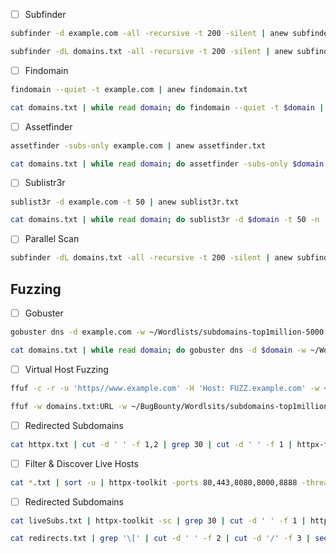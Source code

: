 
- [ ] Subfinder
```bash
subfinder -d example.com -all -recursive -t 200 -silent | anew subfinder.txt

subfinder -dL domains.txt -all -recursive -t 200 -silent | anew subfinder.txt
```

- [ ] Findomain
```bash
findomain --quiet -t example.com | anew findomain.txt

cat domains.txt | while read domain; do findomain --quiet -t $domain | anew findomain.txt; done
```

- [ ] Assetfinder
```bash
assetfinder -subs-only example.com | anew assetfinder.txt

cat domains.txt | while read domain; do assetfinder -subs-only $domain | anew assetfinder.txt; done
```

- [ ] Sublistr3r
```bash
sublist3r -d example.com -t 50 | anew sublist3r.txt

cat domains.txt | while read domain; do sublist3r -d $domain -t 50 -n | anew sublist3r.txt; done
```


- [ ] Parallel Scan
```bash
subfinder -dL domains.txt -all -recursive -t 200 -silent | anew subfinder.txt & cat domains.txt | while read domain; do findomain --quiet -t $domain | anew findomain.txt; done & cat domains.txt | while read domain; do assetfinder -subs-only $domain | anew assetfinder.txt; done & cat domains.txt | while read domain; do sublist3r -d $domain -t 50 -n | anew sublist3r.txt; done & wait
```

## Fuzzing 

- [ ] Gobuster
```bash
gobuster dns -d example.com -w ~/Wordlists/subdomains-top1million-5000.txt | anew gobuster.txt

cat domains.txt | while read domain; do gobuster dns -d $domain -w ~/Wordlsits/subdomains-top1million-5000.txt | anew gobuster.txt; done
```

- [ ] Virtual Host Fuzzing
```bash
ffuf -c -r -u 'https//www.example.com' -H 'Host: FUZZ.example.com' -w ~/Wordlists/subdomains-top1million-5000.txt | anew vhost.txt

ffuf -w domains.txt:URL -w ~/BugBounty/Wordlsits/subdomains-top1million-5000.txt:SUB -u https://SUB.URL -v | grep 'URL |'
```

- [ ] Redirected Subdomains
```bash
cat httpx.txt | cut -d ' ' -f 1,2 | grep 30 | cut -d ' ' -f 1 | httpx-toolkit -fr -o redirects.txt
```

- [ ] Filter & Discover Live Hosts
```bash
cat *.txt | sort -u | httpx-toolkit -ports 80,443,8080,8000,8888 -threads 200 -o liveSubs.txt
```

- [ ] Redirected Subdomains
```bash
cat liveSubs.txt | httpx-toolkit -sc | grep 30 | cut -d ' ' -f 1 | httpx-toolkit -fr -o redirects.txt

cat redirects.txt | grep '\[' | cut -d ' ' -f 2 | cut -d '/' -f 3 | sed 's/]//g' | grep -E 'baplc\.com|ba\.com' | anew liveSubs.txt
```
